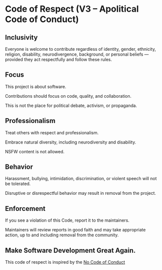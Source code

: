 # Code of Respect (V3 – Apolitical Code of Conduct)

## Inclusivity
Everyone is welcome to contribute regardless of identity, gender, ethnicity, religion, disability, neurodivergence, background, or personal beliefs — provided they act respectfully and follow these rules.

## Focus
This project is about software.

Contributions should focus on code, quality, and collaboration.

This is not the place for political debate, activism, or propaganda.

## Professionalism
Treat others with respect and professionalism.

Embrace natural diversity, including neurodiversity and disability.

NSFW content is not allowed.

## Behavior
Harassment, bullying, intimidation, discrimination, or violent speech will not be tolerated.

Disruptive or disrespectful behavior may result in removal from the project.

## Enforcement
If you see a violation of this Code, report it to the maintainers.

Maintainers will review reports in good faith and may take appropriate action, up to and including removal from the community.

## Make Software Development Great Again.
This code of respect is inspired by the [No Code of Conduct](https://www.nocodeofconduct.com/)